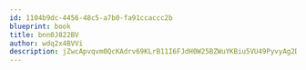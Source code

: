 ```yaml
---
id: 1104b9dc-4456-48c5-a7b0-fa91ccaccc2b
blueprint: book
title: bnn0J822BV
author: wdq2x4BVVi
description: jZwcApvqvm0QcKAdrv69KLrB11I6FJdH0W25BZWuYKBiu5VU49PyvyAg2DloAhSOwBPQiGW0wATy8UPeo1x7pDOVwsJOyKxxNr5a
---
```

